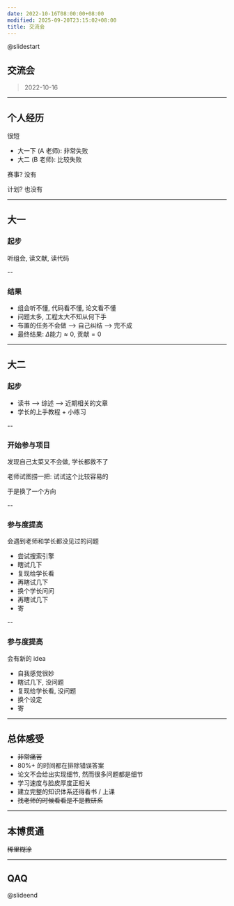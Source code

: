 ```yaml
---
date: 2022-10-16T08:00:00+08:00
modified: 2025-09-20T23:15:02+08:00
title: 交流会
---
```


@slidestart

## 交流会

> 2022-10-16

---

## 个人经历

很短

- 大一下 (A 老师): 非常失败
- 大二 (B 老师): 比较失败

赛事? 没有

计划? 也没有

---

## 大一

### 起步

听组会, 读文献, 读代码

--

### 结果

- 组会听不懂, 代码看不懂, 论文看不懂
- 问题太多, 工程太大不知从何下手
- 布置的任务不会做 --> 自己纠结 --> 完不成
- 最终结果: $\Delta{\text{能力}} \approx 0$, $\text{贡献} = 0$

---

## 大二

### 起步

- 读书 --> 综述 --> 近期相关的文章
- 学长的上手教程 + 小练习

--

### 开始参与项目

发现自己太菜又不会做, 学长都救不了

老师试图捞一把: 试试这个比较容易的

于是换了一个方向

--

### 参与度提高

会遇到老师和学长都没见过的问题

- 尝试搜索引擎
- 瞎试几下
- 复现给学长看
- 再瞎试几下
- 换个学长问问
- 再瞎试几下
- 寄

--

### 参与度提高

会有新的 idea

- 自我感觉很妙
- 瞎试几下, 没问题
- 复现给学长看, 没问题
- 换个设定
- 寄

---

## 总体感受

- ~~非常痛苦~~
- 80%+ 的时间都在排除错误答案
- 论文不会给出实现细节, 然而很多问题都是细节
- 学习速度与脸皮厚度正相关
- 建立完整的知识体系还得看书 / 上课
- ~~找老师的时候看看是不是教研系~~

---

## 本博贯通

~~稀里糊涂~~

---

## QAQ

@slideend
